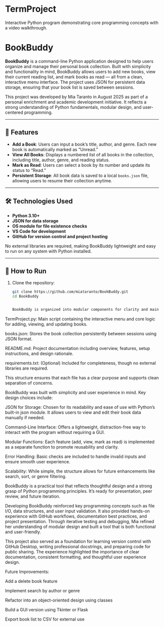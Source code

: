 # TermProject
Interactive Python program demonstrating core programming concepts with a video walkthrough.
# BookBuddy

**BookBuddy** is a command-line Python application designed to help users organize and manage their personal book collection. Built with simplicity and functionality in mind, BookBuddy allows users to add new books, view their current reading list, and mark books as read — all from a clean, interactive menu interface. The project uses JSON for persistent data storage, ensuring that your book list is saved between sessions.

This project was developed by Mia Taranto in August 2025 as part of a personal enrichment and academic development initiative. It reflects a strong understanding of Python fundamentals, modular design, and user-centered programming.

---

## 🎯 Features

- **Add a Book**: Users can input a book’s title, author, and genre. Each new book is automatically marked as “Unread.”
- **View All Books**: Displays a numbered list of all books in the collection, including title, author, genre, and reading status.
- **Mark as Read**: Users can select a book by its number and update its status to “Read.”
- **Persistent Storage**: All book data is saved to a local `books.json` file, allowing users to resume their collection anytime.

---

## 🛠️ Technologies Used

- **Python 3.10+**
- **JSON for data storage**
- **OS module for file existence checks**
- **VS Code for development**
- **GitHub for version control and project hosting**

No external libraries are required, making BookBuddy lightweight and easy to run on any system with Python installed.

---

## 🚀 How to Run

1. Clone the repository:
   ```bash
   git clone https://github.com/miataranto/BookBuddy.git
   cd BookBuddy
   
   
   BookBuddy is organized into modular components for clarity and maintainability:

TermProject.py: Main script containing the interactive menu and core logic for adding, viewing, and updating books.

books.json: Stores the book collection persistently between sessions using JSON format.

README.md: Project documentation including overview, features, setup instructions, and design rationale.

requirements.txt: (Optional) Included for completeness, though no external libraries are required.

This structure ensures that each file has a clear purpose and supports clean separation of concerns.

BookBuddy was built with simplicity and user experience in mind. Key design choices include:

JSON for Storage: Chosen for its readability and ease of use with Python’s built-in json module. It allows users to view and edit their book data manually if needed.

Command-Line Interface: Offers a lightweight, distraction-free way to interact with the program without requiring a GUI.

Modular Functions: Each feature (add, view, mark as read) is implemented as a separate function to promote reusability and clarity.

Error Handling: Basic checks are included to handle invalid inputs and ensure smooth user experience.

Scalability: While simple, the structure allows for future enhancements like search, sort, or genre filtering.

BookBuddy is a practical tool that reflects thoughtful design and a strong grasp of Python programming principles. It’s ready for presentation, peer review, and future iteration.

Developing BookBuddy reinforced key programming concepts such as file I/O, data structures, and user input validation. It also provided hands-on experience with GitHub workflows, documentation best practices, and project presentation. Through iterative testing and debugging, Mia refined her understanding of modular design and built a tool that is both functional and user-friendly.

This project also served as a foundation for learning version control with GitHub Desktop, writing professional docstrings, and preparing code for public sharing. The experience highlighted the importance of clear documentation, consistent formatting, and thoughtful user experience design.

Future Improvements:

Add a delete book feature

Implement search by author or genre

Refactor into an object-oriented design using classes

Build a GUI version using Tkinter or Flask

Export book list to CSV for external use